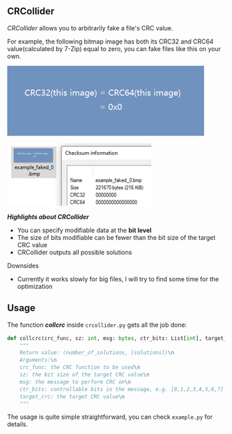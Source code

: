 ## CRCollider

*CRCollider* allows you to arbitrarily fake a file's CRC value.

For example, the following bitmap image has both its CRC32 and CRC64 value(calculated by 7-Zip) equal to zero, you can fake files like this on your own.

![img](./example/example_faked_0.bmp)

![img](./example/src.png)

***Highlights about CRCollider***

- You can specify modifiable data at the **bit level**
- The size of bits modifiable can be fewer than the bit size of the target CRC value
- CRCollider outputs all possible solutions

Downsides

- Currently it works slowly for big files, I will try to find some time for the optimization

## Usage

The function ***collcrc*** inside `crcollider.py` gets all the job done:

```python
def collcrc(crc_func, sz: int, msg: bytes, ctr_bits: List[int], target_crc: int) -> Tuple[int, List[bytes]]:
    """
    Return value: (number_of_solutions, [solutions])\n
    Arguments:\n
    crc_func: the CRC function to be used\n
    sz: the bit size of the target CRC value\n
    msg: the message to perform CRC on\n
    ctr_bits: controllable bits in the message, e.g. [0,1,2,3,4,5,6,7] for the first byte\n
    target_crc: the target CRC value\n
    """
```

The usage is quite simple straightforward, you can check `example.py` for details.